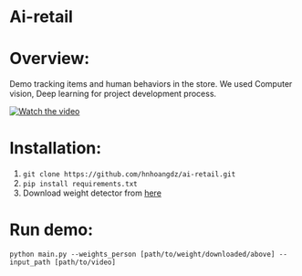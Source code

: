 # Ai-retail

# Overview:

Demo tracking items and human behaviors in the store. We used Computer vision, Deep learning for project development process.

[![Watch the video](https://www.google.com/search?q=tracking+retail&tbm=isch&ved=2ahUKEwjxgKPuyI_9AhUhq1YBHfp1DeIQ2-cCegQIABAA&oq=tracking+retail&gs_lcp=CgNpbWcQAzIGCAAQCBAeMgYIABAIEB46BQgAEIAEOgYIABAHEB46BwgAEIAEEBM6CAgAEAUQHhATOggIABAIEB4QEzoGCAAQBRAeUPYOWMc6YNI8aANwAHgAgAFciAHyB5IBAjEzmAEAoAEBqgELZ3dzLXdpei1pbWfAAQE&sclient=img&ei=06PoY7HLGaHW2roP-uu1kA4&bih=915&biw=1745#imgrc=b25oRxIuwcjVzM&imgdii=t5w7TAHpeQX1PM)](https://www.youtube.com/watch?v=yeS8TJwBAFs)



# Installation:

1. `git clone https://github.com/hnhoangdz/ai-retail.git`
2. `pip install requirements.txt`
3. Download weight detector from [here](https://drive.google.com/drive/folders/11PmOwVpXVLfIWx3eDkFWJi-FWeEV7Puq)

# Run demo:

`python main.py --weights_person [path/to/weight/downloaded/above] --input_path [path/to/video]`
